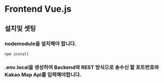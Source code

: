 # Frontend Vue.js

## 설치및 셋팅
### nodemodule을 설치해야 합니다. 
```
npm install
```

### .env.local을 생성하여 Backend와 REST 방식으로 송수신 할 포트번호와 Kakao Map Api를 입력해야합니다.
